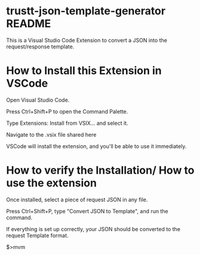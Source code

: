# trustt-json-template-generator README

This is a Visual Studio Code Extension to convert a JSON into the request/response template.

# How to Install this Extension in VSCode

Open Visual Studio Code.

Press Ctrl+Shift+P to open the Command Palette.

Type Extensions: Install from VSIX... and select it.

Navigate to the .vsix file shared here 

VSCode will install the extension, and you'll be able to use it immediately.

# How to verify the Installation/ How to use the extension

Once installed, select a piece of request JSON in any file.

Press Ctrl+Shift+P, type "Convert JSON to Template", and run the command.

If everything is set up correctly, your JSON should be converted to the request Template format.

$>mvm

